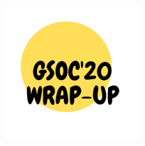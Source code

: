 

<p align="center">
  <img src="/assets/images/headingFinal2.png"  width="300" style="margin-left:50%;transform:translateX(-50%);"/>
  </p
